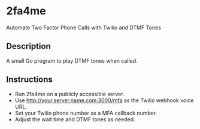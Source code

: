 # 2fa4me
Automate Two Factor Phone Calls with Twilio and DTMF Tones

## Description

A small Go program to play DTMF tones when called.

## Instructions

  * Run 2fa4me on a publicly accessible server.
  * Use http://your.server.name.com:3000/mfa as the Twilio webhook voice URL.
  * Set your Twilio phone number as a MFA callback number.
  * Adjust the wait time and DTMF tones as needed.
